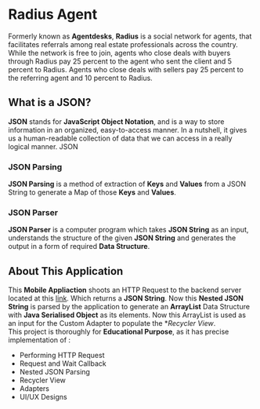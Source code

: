 # Radius Agent

Formerly known as **Agentdesks**, **Radius** is a social network for agents, that facilitates referrals among real estate professionals across the country. While the network is free to join, agents who close deals with buyers through Radius pay 25 percent to the agent who sent the client and 5 percent to Radius. Agents who close deals with sellers pay 25 percent to the referring agent and 10 percent to Radius.

## What is a JSON? 

**JSON** stands for **JavaScript Object Notation**, and is a way to store information in an organized, easy-to-access manner. In a nutshell, it gives us a human-readable collection of data that we can access in a really logical manner. JSON

### JSON Parsing

**JSON Parsing** is a method of extraction of **Keys** and **Values** from a JSON String to generate a Map of those **Keys** and **Values**.

### JSON Parser

**JSON Parser** is a computer program which takes **JSON String** as an input, understands the structure of the given **JSON String** and generates the output in a form of required **Data Structure**.

## About This Application

This **Mobile Appliaction** shoots an HTTP Request to the backend server located at this [link](https://raw.githubusercontent.com/iranjith4/radius-intern-mobile/master/users.json). Which returns a **JSON String**. Now this **Nested JSON String** is parsed by the application to generate an **ArrayList** Data Structure with **Java Serialised Object** as its elements. Now this ArrayList is used as an input for the Custom Adapter to populate the **Recycler View*.<br>
This project is thoroughly for **Educational Purpose**, as it has precise implementation of :

- Performing HTTP Request
- Request and Wait Callback
- Nested JSON Parsing
- Recycler View
- Adapters
- UI/UX Designs


